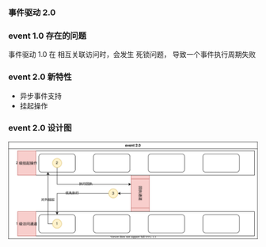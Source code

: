 ### 事件驱动 2.0

### event 1.0 存在的问题
事件驱动 1.0 在 相互关联访问时，会发生 死锁问题， 导致一个事件执行周期失败

### event 2.0 新特性
- 异步事件支持
- 挂起操作


### event 2.0 设计图
![](../../_icon/event.svg)

